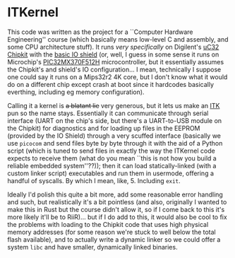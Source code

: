 # ITKernel

This code was written as the project for a \`\`Computer Hardware Engineering'' course
(which basically means low-level C and assembly, and some CPU architecture stuff).
It runs _very specifically_ on Digilent's [uC32 Chipkit][uc32] with the [basic IO shield][iosh]
(or, well, I guess in some sense it runs on Microchip's [PIC32MX370F512H][mx32] microcontroller,
but it essentially assumes the Chipkit's and shield's IO configuration... I mean,
technically I suppose one could say it runs on a Mips32r2 4K core,
but I don't know what it would do on a different chip except crash
at boot since it hardcodes basically everthing, including eg memory configuration).

Calling it a kernel is ~~a blatant lie~~ very generous, but it lets us make an [ITK][itk] pun
so the name stays.
Essentially it can communicate through serial interface
(UART on the chip's side, but there's a UART-to-USB module on the Chipkit)
for diagnostics and for loading up files in the EEPROM (provided by the IO Shield)
through a very scuffed interface (basically we use `picocom` and send files byte
by byte through it with the aid of a Python script (which is tuned to send files
in exactly the way the ITKernel code expects to receive them (what do you mean
\`\`this is not how you build a reliable embedded system''??));
then it can load statically-linked (with a custom linker script) executables
and run them in usermode, offering a handful of syscalls.
By which I mean, like, 5.
Including `exit`.

Ideally I'd polish this quite a bit more, add some reasonable error handling and such,
but realistically it's a bit pointless (and also, originally I wanted to make this
in Rust but the course didn't allow it, so if I come back to this it's more likely
it'll be to RiiR)... but if I do add to this,
it would also be cool to fix the problems with loading to the Chipkit
code that uses high physical memory addresses (for some reason we're stuck to
well below the total flash available), and to actually write a dynamic linker so
we could offer a system `libc` and have smaller, dynamically linked binaries.

[uc32]: https://digilent.com/reference/microprocessor/uc32/start
[iosh]: https://digilent.com/reference/add-ons/basic-io-shield/start
[mx32]: https://www.microchip.com/en-us/product/PIC32MX370F512H
[itk]: https://www.facebook.com/ITerativaKlubben

